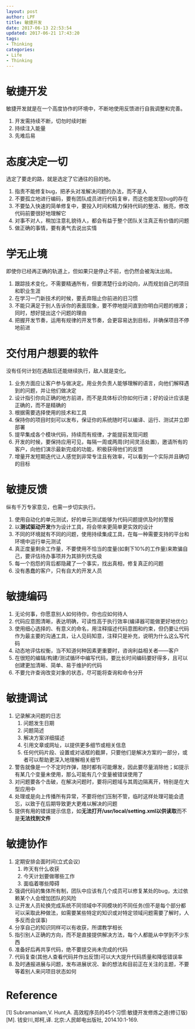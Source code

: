 ```yaml
---
layout: post
author: LPF
title: 敏捷开发
date: 2017-06-13 22:53:54
updated: 2017-06-21 17:43:20
tags:
- Thinking
categories:
- Life
- Thinking
---
```

# 敏捷开发

敏捷开发就是在一个高度协作的环境中，不断地使用反馈进行自我调整和完善。

1. 开发需持续不断，切勿时续时断
1. 持续注入能量
1. 先难后易

# 态度决定一切

选定了要走的路，就是选定了它通往的目的地。

1. 指责不能修复bug，把矛头对准解决问题的办法，而不是人
1. 不要孤立地进行编码，要有团队成员进行代码复审，而这也能发现bug的存在
1. 不要坠入快速的简单修复中，要投入时间和精力保持代码的整洁、敞亮，修改代码前要很好地理解它
1. 对事不对人，稍加注意礼貌待人，都会有益于整个团队关注真正有价值的问题
1. 做正确的事情，要有勇气去说出实情

# 学无止境

即使你已经再正确的轨道上，但如果只是停止不前，也仍然会被淘汰出局。

1. 跟踪技术变化，不需要精通所有，但要清楚行业的动向，从而规划自己的项目和职业生涯
1. 在学习一门新技术的时候，要丢弃阻止你前进的旧习惯
1. 不能只满足于别人告诉你的表面现象，要不停地提问直到你明白问题的根源；同时，想好提出这个问题的理由
1. 把握开发节奏，运用有规律的开发节奏，会更容易达到目标，并确保项目不停地前进

# 交付用户想要的软件

没有任何计划在遇敌后还能继续执行，敌人就是变化。

1. 业务方面应让客户参与做决定。用业务负责人能够理解的语言，向他们解释遇到的问题，并让他们做决定
1. 设计指引你向正确的地方前进，而不是具体标识你如何行进；好的设计应该是正确的，而不是精确的
1. 根据需要选择使用的技术和工具
1. 保持你的项目时刻可以发布，保证你的系统随时可以编译、运行、测试并立即部署
1. 提早集成各个模块代码，持续而有规律，才能提前发现问题
1. 开发的时候，要保持应用可见，每隔一周或两周(时间灵活处置)，邀请所有的客户，向他们演示最新完成的功能，积极获得他们的反馈
1. 增量开发短期迭代让人感觉到非常专注且有效率，可以看到一个实际并且确切的目标

# 敏捷反馈

纵有千万专家意见，也需一步切实执行。

1. 使用自动化的单元测试，好的单元测试能够为代码问题提供及时的警报
1. 以**测试驱动开发**作为设计工具，将会带来更简单更实效的设计
1. 不同的环境就有不同的问题，使用持续集成工具，在每一种需要支持的平台和环境中运行单元测试
1. 真正度量剩余工作量，不要使用不恰当的度量(如剩下10%的工作量)来欺骗自己，要评估待办事项并为其排列优先级
1. 每一个抱怨的背后都隐藏了一个事实，找出真相，修复真正的问题
1. 没有愚蠢的客户，只有自大的开发人员

# 敏捷编码

1. 无论何事，你愿意别人如何待你，你也应如何待人
1. 代码应意图清晰，表达明确，可读性高于执行效率(编译器可能做更好地优化)
1. 使用细心选择的、有意义的命名，用注释描述代码意图和约束，但仍要让代码作为最主要的沟通工具，让人见码知意，注释只是补充，说明为什么这么写代码
1. 动态地评估权衡，当不知道何种因素更重要时，咨询利益相关者——客户
1. 在很短的编辑/构建/测试循环中编写代码，要比长时间编码要好得多，且可以创建更加清晰、简单、易于维护的代码
1. 不要允许查询改变对象的状态，尽可能将查询和命令分开

# 敏捷调试

1. 记录解决问题的日志
    1. 问题发生日期
    1. 问题简述
    1. 解决方案详细描述
    1. 引用文章或网址，以提供更多细节或相关信息
    1. 任何代码片段、设置或对话框的截屏，只要他们是解决方案的一部分，或者可以帮助更深入地理解相关细节
1. 警告就像是一个不定时炸弹，随时都有可能爆发，因此要尽量消除他；如提示有某几个变量未使用，那么可能有几个变量被错误使用了
1. 对问题要各个击破，在解决问题时，要将问题域与其周边隔离开，特别是在大型应用中
1. 处理或是向上传播所有异常，不要将他们压制不管，临时这样处理可能会遗忘，以致于在后期导致更大更难以解决的问题
1. 提供有用的错误提示信息，如**无法打开/usr/local/setting.xml以供读取**而不是**无法找到文件**

# 敏捷协作

1. 定期安排会面时间(立式会议)
    1. 昨天有什么收获
    1. 今天计划要做哪些工作
    1. 面临着哪些障碍
1. 强调代码的集体所有制，团队中应该有几个成员可以修复某处的bug，太过依赖某个人会增加团队的风险
1. 让开发人员轮换完成系统不同领域中不同模块的不同任务(但不是每个部分都可以采取此种做法，如需要某些特定的知识或对特定领域问题需要了解时，人多反而会误事)
1. 分享自己的知识同样可以有收获，所谓教学相长
1. 指引别人正确的方向，而不是直接提供解决方法，每个人都能从中学到不少东西
1. 准备好后再共享代码，绝不要提交尚未完成的代码
1. 代码复查(其他人查看代码并作出反馈)可以大大提升代码质量和降低错误率
1. 及时通报进展与问题，发布进展状况、新的想法和目前正在关注的主题，不要等着别人来问项目状态如何

# Reference

[1] Subramaniam,V. Hunt,A. 高效程序员的45个习惯:敏捷开发修炼之道(修订版)[M]. 钱安川,郑柯,译. 北京:人民邮电出版社, 2014.10:1-169.